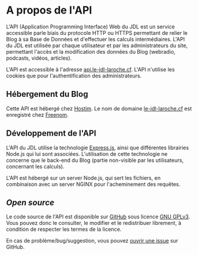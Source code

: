 # A propos de l'API

L'API (Application Programming Interface) Web du JDL est un service accessible parle biais du protocole HTTP ou HTTPS permettant de relier le Blog à sa Base de Données et d'effectuer les calculs intermédiaires.
L'API du JDL est utilisée par chaque utilisateur et par les administrateurs du site, permettant l'accès et la modification des données du Blog (webradio, podcasts, vidéos, articles).

L'API est accessible à l'adresse [api.le-jdl-laroche.cf](https://api.le-jdl-laroche.cf).
L'API n'utilise les cookies que pour l'authentification des  administrateurs.

## Hébergement du Blog

Cette API est hébergé chez [Hostim](https://hostim.fr).
Le nom de domaine [le-jdl-laroche.cf](https://le-jdl-laroche.cf) est enregistré chez [Freenom](https://freenom.com).

## Développement de l'API

L'API du JDL utilise la technologie [Express.js](https://expressjs.com), ainsi que différentes librairies Node.js qui lui sont associées. L'utilisation de cette technologie ne concerne que le back-end du Blog (partie non-visible par les utilisateurs, concernant les calculs).

L'API est hébergé sur un server Node.js, qui sert les fichiers, en combinaison avec un server NGINX pour l'acheminement des requêtes.

## *Open source*

Le code source de l'API est disponible sur [GitHub](/https://github.com/Le-JDL-La-Roche/Le-JDL-API) sous licence [GNU GPLv3](https://github.com/Le-JDL-La-Roche/Le-JDL-API/blob/main/LICENSE). Vous pouvez donc le consulter, le modifier et le redistribuer librement, à condition de respecter les termes de la licence.

En cas de problème/bug/suggestion, vous pouvez [ouvrir une issue](https://github.com/Le-JDL-La-Roche/Le-JDL-API/issues) sur GitHub.